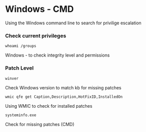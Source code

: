 # Windows - CMD

Using the Windows command line to search for privilige escalation

### Check current privileges

```
whoami /groups
```

Windows - to check integrity level and permissions

### Patch Level

```
winver
```

Check Windows version to match kb for missing patches

```
wmic qfe get Caption,Description,HotFixID,InstalledOn
```

Using WMIC to check for installed patches

```
systeminfo.exe
```

Check for missing patches (CMD)
